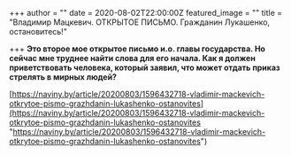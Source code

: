 +++
author = ""
date = 2020-08-02T22:00:00Z
featured_image = ""
title = "Владимир Мацкевич. ОТКРЫТОЕ ПИСЬМО. Гражданин Лукашенко, остановитесь!"

+++
**Это второе мое открытое письмо и.о. главы государства. Но сейчас мне труднее найти слова для его начала. Как я должен приветствовать человека, который заявил, что может отдать приказ стрелять в мирных людей?**

[https://naviny.by/article/20200803/1596432718-vladimir-mackevich-otkrytoe-pismo-grazhdanin-lukashenko-ostanovites](https://naviny.by/article/20200803/1596432718-vladimir-mackevich-otkrytoe-pismo-grazhdanin-lukashenko-ostanovites "https://naviny.by/article/20200803/1596432718-vladimir-mackevich-otkrytoe-pismo-grazhdanin-lukashenko-ostanovites")